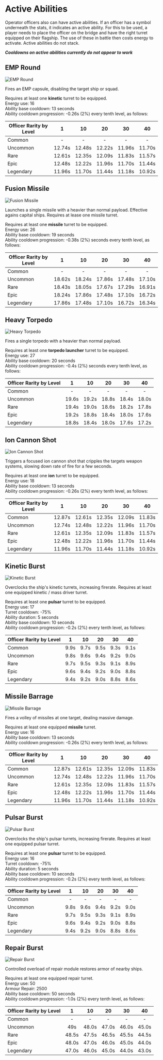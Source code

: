 # Active Abilities

Operator officers also can have active abilities. If an officer has a symbol
underneath the stats, it indicates an active ability. For this to be used, a
player needs to place the officer on the bridge and have the right turret
equipped on their flagship. The use of these in battle then costs energy to
activate. Active abilities do not stack.

***Cooldowns on active abilities currently do not appear to work***

## EMP Round

![EMP Round](/img/officers/emp-round.png)

Fires an EMP capsule, disabling the target ship or squad.

Requires at least one **kinetic** turret to be equipped.  
Energy use: 16  
Ability base cooldown: 13 seconds  
Ability cooldown progression: -0.26s (2%) every tenth level, as follows:

| Officer Rarity by Level | 1    | 10   | 20   | 30   | 40   |
|-------------------------|:----:|:----:|:----:|:----:|:----:|
|Common        | -     | -      | -      | -      | -      |
|Uncommon      |12.74s |12.48s  |12.22s  |11.96s  |11.70s  |
|Rare          |12.61s |12.35s  |12.09s  |11.83s  |11.57s  |
|Epic          |12.48s |12.22s  |11.96s  |11.70s  |11.44s  |
|Legendary     |11.96s |11.70s  |11.44s  |11.18s  |10.92s  |

## Fusion Missile

![Fusion Missile](/img/officers/fusion-missile.png)

Launches a single missile with a heavier than normal payload. Effective agains
capital ships. Requires at lease one missile turret.

Requires at least one **missile** turret to be equipped.  
Energy use: 26  
Ability base cooldown: 19 seconds  
Ability cooldown progression: -0.38s (2%) seconds every tenth level, as follows:

| Officer Rarity by Level | 1    | 10   | 20   | 30   | 40   |
|-------------------------|:----:|:----:|:----:|:----:|:----:|
|Common        | -     | -      | -      | -      | -      |
|Uncommon      |18.62s |18.24s  |17.86s  |17.48s  |17.10s  |
|Rare          |18.43s |18.05s  |17.67s  |17.29s  |16.91s  |
|Epic          |18.24s |17.86s  |17.48s  |17.10s  |16.72s  |
|Legendary     |17.86s |17.48s  |17.10s  |16.72s  |16.34s  |

## Heavy Torpedo

![Heavy Torpedo](/img/officers/heavy-torpedo.png)

Fires a single torpedo with a heavier than normal payload.

Requires at least one **torpedo launcher** turret to be equipped.  
Energy use: 27  
Ability base cooldown: 20 seconds  
Ability cooldown progression: -0.4s (2%) seconds every tenth level, as follows:

| Officer Rarity by Level | 1    | 10   | 20   | 30   | 40   |
|-------------------------|:----:|:----:|:----:|:----:|:----:|
|Common        | -     | -      | -      | -      | -      |
|Uncommon      |19.6s  |19.2s   |18.8s   |18.4s   |18.0s   |
|Rare          |19.4s  |19.0s   |18.6s   |18.2s   |17.8s   |
|Epic          |19.2s  |18.8s   |18.4s   |18.0s   |17.6s   |
|Legendary     |18.8s  |18.4s   |18.0s   |17.6s   |17.2s   |

## Ion Cannon Shot

![Ion Cannon Shot](/img/officers/ion-cannon-shot.png)

Triggers a focused ion cannon shot that cripples the targets weapon systems,
slowing down rate of fire for a few seconds.

Requires at least one **ion** turret to be equipped.  
Energy use: 18  
Ability base cooldown: 13 seconds  
Ability cooldown progression: -0.26s (2%) every tenth level, as follows:

| Officer Rarity by Level | 1    | 10   | 20   | 30   | 40   |
|-------------------------|:----:|:----:|:----:|:----:|:----:|
|Common        |12.87s |12.61s  |12.35s  |12.09s  |11.83s  |
|Uncommon      |12.74s |12.48s  |12.22s  |11.96s  |11.70s  |
|Rare          |12.61s |12.35s  |12.09s  |11.83s  |11.57s  |
|Epic          |12.48s |12.22s  |11.96s  |11.70s  |11.44s  |
|Legendary     |11.96s |11.70s  |11.44s  |11.18s  |10.92s  |

## Kinetic Burst

![Kinetic Burst](/img/officers/pulsat-burst.png)

Overclocks the ship's kinetic turrets, increasing firerate. Requires at least
one equipped kinetic / mass driver turret.

Requires at least one **pulsar** turret to be equipped.  
Energy use: 17  
Turret cooldown: -75%  
Ability duration: 5 seconds  
Ability base cooldown: 10 seconds  
Ability cooldown progression: -0.2s (2%) every tenth level, as follows:

| Officer Rarity by Level | 1    | 10   | 20   | 30   | 40   |
|-------------------------|:----:|:----:|:----:|:----:|:----:|
|Common        |9.9s   |9.7s    |9.5s    |9.3s    |9.1s    |
|Uncommon      |9.8s   |9.6s    |9.4s    |9.2s    |9.0s    |
|Rare          |9.7s   |9.5s    |9.3s    |9.1s    |8.9s    |
|Epic          |9.6s   |9.4s    |9.2s    |9.0s    |8.8s    |
|Legendary     |9.4s   |9.2s    |9.0s    |8.8s    |8.6s    |

## Missile Barrage

![Missile Barrage](/img/officers/missile-barrage.png)

Fires a volley of missiles at one target, dealing massive damage.

Requires at least one equipped **missile** turret.  
Energy use: 16  
Ability base cooldown: 13 seconds  
Ability cooldown progression: -0.26s (2%) every tenth level, as follows:

| Officer Rarity by Level | 1    | 10   | 20   | 30   | 40   |
|-------------------------|:----:|:----:|:----:|:----:|:----:|
|Common        |12.87s |12.61s  |12.35s  |12.09s  |11.83s  |
|Uncommon      |12.74s |12.48s  |12.22s  |11.96s  |11.70s  |
|Rare          |12.61s |12.35s  |12.09s  |11.83s  |11.57s  |
|Epic          |12.48s |12.22s  |11.96s  |11.70s  |11.44s  |
|Legendary     |11.96s |11.70s  |11.44s  |11.18s  |10.92s  |

## Pulsar Burst

![Pulsar Burst](/img/officers/pulsat-burst.png)

Overclocks the ship's pulsar turrets, increasing firerate. Requires at least one
equipped pulsar turret.

Requires at least one **pulsar** turret to be equipped.  
Energy use: 16  
Turret cooldown: -75%  
Ability duration: 5 seconds  
Ability base cooldown: 10 seconds  
Ability cooldown progression: -0.2s (2%) every tenth level, as follows:

| Officer Rarity by Level | 1    | 10   | 20   | 30   | 40   |
|-------------------------|:----:|:----:|:----:|:----:|:----:|
|Common        | -     | -      | -      | -      | -      |
|Uncommon      |9.8s   |9.6s    |9.4s    |9.2s    |9.0s    |
|Rare          |9.7s   |9.5s    |9.3s    |9.1s    |8.9s    |
|Epic          |9.6s   |9.4s    |9.2s    |9.0s    |8.8s    |
|Legendary     |9.4s   |9.2s    |9.0s    |8.8s    |8.6s    |

## Repair Burst

![Repair Burst](/img/officers/repair-burst.png)

Controlled overload of repair module restores armor of nearby ships.

Requires at least one equipped repair turret.  
Energy use: 50  
Armour Repair: 2500  
Ability base cooldown: 50 seconds  
Ability cooldown progression: -1.0s (2%) every tenth level, as follows:

| Officer Rarity by Level | 1    | 10   | 20   | 30   | 40   |
|-------------------------|:----:|:----:|:----:|:----:|:----:|
|Common        | -     | -      | -      | -      | -      |
|Uncommon      |49s    |48.0s   |47.0s   |46.0s   |45.0s   |
|Rare          |48.5s  |47.5s   |46.5s   |45.5s   |44.5s   |
|Epic          |48.0s  |47.0s   |46.0s   |45.0s   |44.0s   |
|Legendary     |47.0s  |46.0s   |45.0s   |44.0s   |43.0s   |
